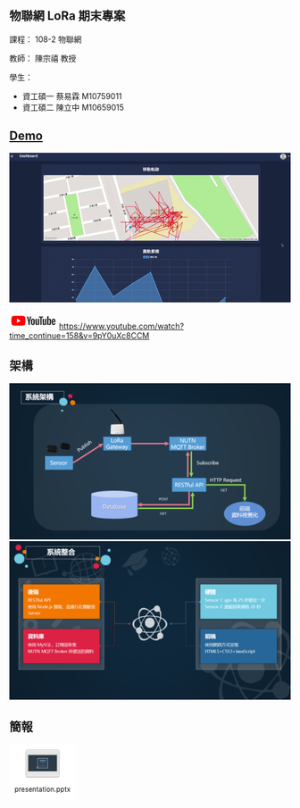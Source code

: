 ## 物聯網 LoRa 期末專案
課程： 108-2 物聯網

教師： 陳宗禧 教授

學生：
- 資工碩一 蔡易霖 M10759011
- 資工碩二 陳立中 M10659015


## [Demo](http://temportest.github.io/IoT-final-project)

![](./Screenshot/demo.gif)

![](./Screenshot/youtube.png) https://www.youtube.com/watch?time_continue=158&v=9pY0uXc8CCM

## 架構
![](./image/slider/slider10.PNG)
![](./image/slider/slider11.PNG)

## 簡報

[![](./Screenshot/img01.png)](./presentation.pptx)

